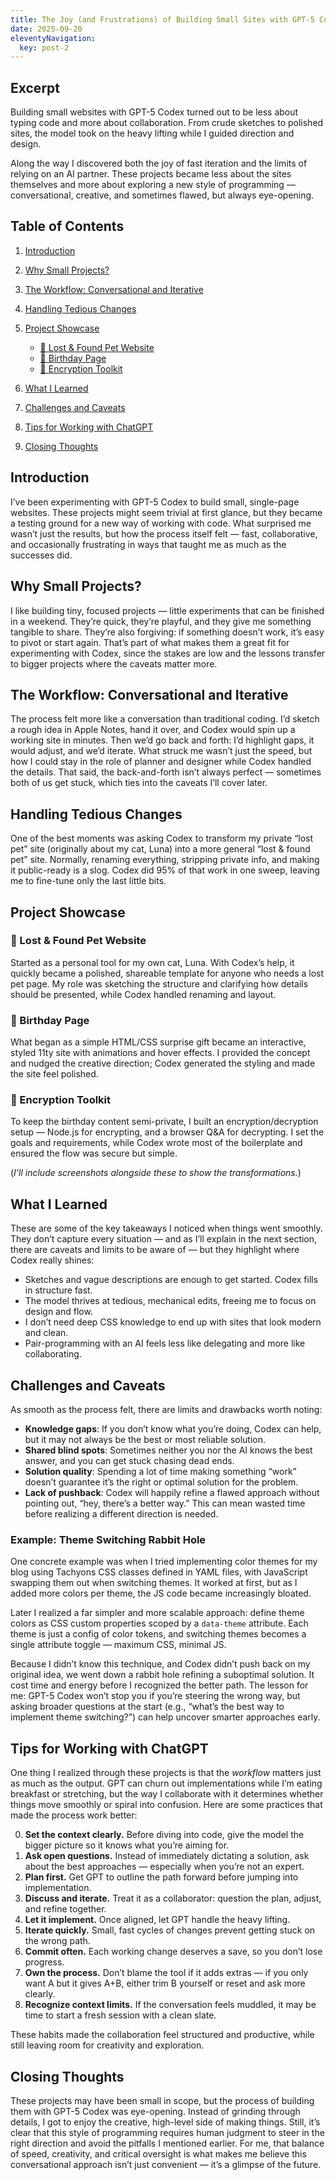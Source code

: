 ```yaml
---
title: The Joy (and Frustrations) of Building Small Sites with GPT-5 Codex
date: 2025-09-20
eleventyNavigation:
  key: post-2
---
```


## Excerpt

Building small websites with GPT-5 Codex turned out to be less about typing code and more about collaboration. From crude sketches to polished sites, the model took on the heavy lifting while I guided direction and design.

Along the way I discovered both the joy of fast iteration and the limits of relying on an AI partner. These projects became less about the sites themselves and more about exploring a new style of programming — conversational, creative, and sometimes flawed, but always eye-opening.

## Table of Contents

1. [Introduction](#introduction)
2. [Why Small Projects?](#why-small-projects)
3. [The Workflow: Conversational and Iterative](#the-workflow-conversational-and-iterative)
4. [Handling Tedious Changes](#handling-tedious-changes)
5. [Project Showcase](#project-showcase)

   * [🐾 Lost & Found Pet Website](#-lost--found-pet-website)
   * [🎂 Birthday Page](#-birthday-page)
   * [🔐 Encryption Toolkit](#-encryption-toolkit)
6. [What I Learned](#what-i-learned)
7. [Challenges and Caveats](#challenges-and-caveats)
8. [Tips for Working with ChatGPT](#tips-for-working-with-chatgpt)
9. [Closing Thoughts](#closing-thoughts)

## Introduction

I’ve been experimenting with GPT-5 Codex to build small, single-page websites. These projects might seem trivial at first glance, but they became a testing ground for a new way of working with code. What surprised me wasn’t just the results, but how the process itself felt — fast, collaborative, and occasionally frustrating in ways that taught me as much as the successes did.

## Why Small Projects?

I like building tiny, focused projects — little experiments that can be finished in a weekend. They’re quick, they’re playful, and they give me something tangible to share. They’re also forgiving: if something doesn’t work, it’s easy to pivot or start again. That’s part of what makes them a great fit for experimenting with Codex, since the stakes are low and the lessons transfer to bigger projects where the caveats matter more.

## The Workflow: Conversational and Iterative

The process felt more like a conversation than traditional coding. I’d sketch a rough idea in Apple Notes, hand it over, and Codex would spin up a working site in minutes. Then we’d go back and forth: I’d highlight gaps, it would adjust, and we’d iterate. What struck me wasn’t just the speed, but how I could stay in the role of planner and designer while Codex handled the details. That said, the back-and-forth isn’t always perfect — sometimes both of us get stuck, which ties into the caveats I’ll cover later.

## Handling Tedious Changes

One of the best moments was asking Codex to transform my private “lost pet” site (originally about my cat, Luna) into a more general “lost & found pet” site. Normally, renaming everything, stripping private info, and making it public-ready is a slog. Codex did 95% of that work in one sweep, leaving me to fine-tune only the last little bits.

## Project Showcase

### 🐾 Lost & Found Pet Website

Started as a personal tool for my own cat, Luna. With Codex’s help, it quickly became a polished, shareable template for anyone who needs a lost pet page. My role was sketching the structure and clarifying how details should be presented, while Codex handled renaming and layout.

### 🎂 Birthday Page

What began as a simple HTML/CSS surprise gift became an interactive, styled 11ty site with animations and hover effects. I provided the concept and nudged the creative direction; Codex generated the styling and made the site feel polished.

### 🔐 Encryption Toolkit

To keep the birthday content semi-private, I built an encryption/decryption setup — Node.js for encrypting, and a browser Q&A for decrypting. I set the goals and requirements, while Codex wrote most of the boilerplate and ensured the flow was secure but simple.

(*I’ll include screenshots alongside these to show the transformations.*)

## What I Learned

These are some of the key takeaways I noticed when things went smoothly. They don’t capture every situation — and as I’ll explain in the next section, there are caveats and limits to be aware of — but they highlight where Codex really shines:

* Sketches and vague descriptions are enough to get started. Codex fills in structure fast.
* The model thrives at tedious, mechanical edits, freeing me to focus on design and flow.
* I don’t need deep CSS knowledge to end up with sites that look modern and clean.
* Pair-programming with an AI feels less like delegating and more like collaborating.

## Challenges and Caveats

As smooth as the process felt, there are limits and drawbacks worth noting:

* **Knowledge gaps**: If you don’t know what you’re doing, Codex can help, but it may not always be the best or most reliable solution.
* **Shared blind spots**: Sometimes neither you nor the AI knows the best answer, and you can get stuck chasing dead ends.
* **Solution quality**: Spending a lot of time making something “work” doesn’t guarantee it’s the right or optimal solution for the problem.
* **Lack of pushback**: Codex will happily refine a flawed approach without pointing out, “hey, there’s a better way.” This can mean wasted time before realizing a different direction is needed.

### Example: Theme Switching Rabbit Hole

One concrete example was when I tried implementing color themes for my blog using Tachyons CSS classes defined in YAML files, with JavaScript swapping them out when switching themes. It worked at first, but as I added more colors per theme, the JS code became increasingly bloated.

Later I realized a far simpler and more scalable approach: define theme colors as CSS custom properties scoped by a `data-theme` attribute. Each theme is just a config of color tokens, and switching themes becomes a single attribute toggle — maximum CSS, minimal JS.

Because I didn’t know this technique, and Codex didn’t push back on my original idea, we went down a rabbit hole refining a suboptimal solution. It cost time and energy before I recognized the better path. The lesson for me: GPT-5 Codex won’t stop you if you’re steering the wrong way, but asking broader questions at the start (e.g., “what’s the best way to implement theme switching?”) can help uncover smarter approaches early.

## Tips for Working with ChatGPT

One thing I realized through these projects is that the *workflow* matters just as much as the output. GPT can churn out implementations while I’m eating breakfast or stretching, but the way I collaborate with it determines whether things move smoothly or spiral into confusion. Here are some practices that made the process work better:

0. **Set the context clearly.** Before diving into code, give the model the bigger picture so it knows what you’re aiming for.
1. **Ask open questions.** Instead of immediately dictating a solution, ask about the best approaches — especially when you’re not an expert.
2. **Plan first.** Get GPT to outline the path forward before jumping into implementation.
3. **Discuss and iterate.** Treat it as a collaborator: question the plan, adjust, and refine together.
4. **Let it implement.** Once aligned, let GPT handle the heavy lifting.
5. **Iterate quickly.** Small, fast cycles of changes prevent getting stuck on the wrong path.
6. **Commit often.** Each working change deserves a save, so you don’t lose progress.
7. **Own the process.** Don’t blame the tool if it adds extras — if you only want A but it gives A+B, either trim B yourself or reset and ask more clearly.
8. **Recognize context limits.** If the conversation feels muddled, it may be time to start a fresh session with a clean slate.

These habits made the collaboration feel structured and productive, while still leaving room for creativity and exploration.

## Closing Thoughts

These projects may have been small in scope, but the process of building them with GPT-5 Codex was eye-opening. Instead of grinding through details, I got to enjoy the creative, high-level side of making things. Still, it’s clear that this style of programming requires human judgment to steer in the right direction and avoid the pitfalls I mentioned earlier. For me, that balance of speed, creativity, and critical oversight is what makes me believe this conversational approach isn’t just convenient — it’s a glimpse of the future.

